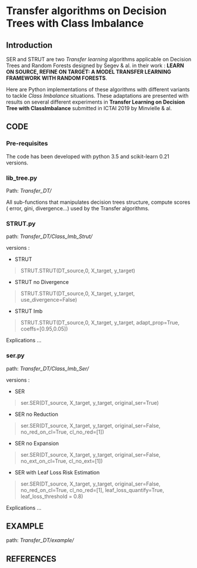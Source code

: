 # Transfer algorithms on Decision Trees with Class Imbalance


## Introduction

SER and STRUT are two *Transfer learning* algorithms applicable on Decision Trees and Random Forests designed by Segev & al. in their work : 
**LEARN ON SOURCE, REFINE ON TARGET: A MODEL TRANSFER LEARNING FRAMEWORK WITH RANDOM FORESTS**.

Here are Python implementations of these algorithms with different variants to tackle *Class Imbalance* situations. These adaptations are presented with results on several different experiments in **Transfer Learning on Decision Tree with ClassImbalance** submitted in ICTAI 2019 by Minvielle & al.


## CODE

### Pre-requisites

The code has been developed with python 3.5 and scikit-learn 0.21 versions.

### lib_tree.py

Path: *Transfer_DT/*


All sub-functions that manipulates decision trees structure, compute scores ( error, gini, divergence...) used by the Transfer algorithms.

### STRUT.py

path: *Transfer_DT/Class_Imb_Strut/*

versions : 

* STRUT
> STRUT.STRUT(DT_source,0, X_target, y_target)

* STRUT no Divergence
> STRUT.STRUT(DT_source,0, X_target, y_target, use_divergence=False)

* STRUT Imb
> STRUT.STRUT(DT_source,0, X_target, y_target, adapt_prop=True, coeffs=[0.95,0.05])

Explications ...



### ser.py

path: *Transfer_DT/Class_Imb_Ser/*

versions : 

* SER
> ser.SER(DT_source, X_target, y_target, original_ser=True)

* SER no Reduction
> ser.SER(DT_source, X_target, y_target, original_ser=False, no_red_on_cl=True, cl_no_red=[1])

* SER no Expansion
> ser.SER(DT_source, X_target, y_target, original_ser=False, no_ext_on_cl=True, cl_no_ext=[1])


* SER with Leaf Loss Risk Estimation
> ser.SER(DT_source, X_target, y_target, original_ser=False, no_red_on_cl=True, cl_no_red=[1], leaf_loss_quantify=True, leaf_loss_threshold = 0.8) 

Explications ...


## EXAMPLE

path: *Transfer_DT/example/*

## REFERENCES
